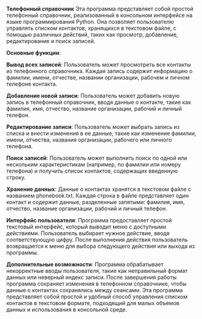 **Телефонный справочник**
Эта программа представляет собой простой телефонный справочник, реализованный в консольном интерфейсе на языке программирования Python. Она позволяет пользователю управлять списком контактов, хранящихся в текстовом файле, с помощью различных действий, таких как просмотр, добавление, редактирование и поиск записей.

**Основные функции**:

**Вывод всех записей**: Пользователь может просмотреть все контакты из телефонного справочника. Каждая запись содержит информацию о фамилии, имени, отчестве, названии организации, рабочем и личном телефоне контакта.

**Добавление новой записи**: Пользователь может добавить новую запись в телефонный справочник, вводя данные о контакте, такие как фамилия, имя, отчество, название организации, рабочий и личный телефон.

**Редактирование записи**: Пользователь может выбрать запись из списка и внести изменения в ее данные, такие как изменение фамилии, имени, отчества, названия организации, рабочего или личного телефона.

**Поиск записей**: Пользователь может выполнить поиск по одной или нескольким характеристикам (например, по фамилии или номеру телефона) и получить список контактов, содержащих введенную строку.

**Хранение данных**:
Данные о контактах хранятся в текстовом файле с названием phonebook.txt. Каждая строка в файле представляет один контакт и содержит данные, разделенные запятыми: фамилия, имя, отчество, название организации, рабочий и личный телефон.

**Интерфейс пользователя**:
Программа предоставляет простой текстовый интерфейс, который выводит меню с доступными действиями. Пользователь выбирает нужное действие, вводя соответствующую цифру. После выполнения действия пользователь возвращается к меню для выбора следующего действия или выхода из программы.

**Дополнительные возможности**:
Программа обрабатывает некорректные вводы пользователя, такие как неправильный формат данных или неверный индекс записи.
После завершения работы программа сохраняет изменения в телефонном справочнике, чтобы данные о контактах сохранялись между сеансами.
Эта программа представляет собой простой и удобный способ управления списком контактов в текстовом формате, подходящий для малых объемов данных и использования в консольной среде.
